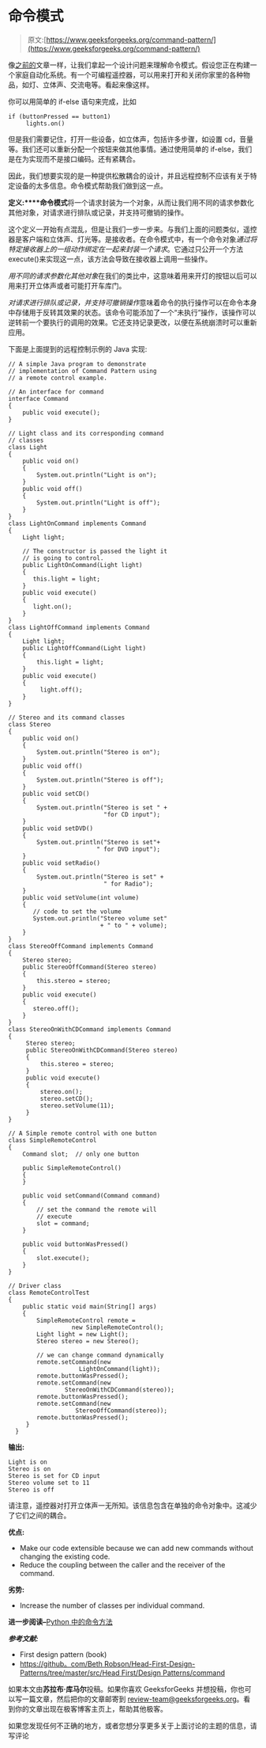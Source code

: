 # 命令模式

> 原文:[https://www.geeksforgeeks.org/command-pattern/](https://www.geeksforgeeks.org/command-pattern/)

像[之前的](https://www.geeksforgeeks.org/category/design/)文章一样，让我们拿起一个设计问题来理解命令模式。假设您正在构建一个家庭自动化系统。有一个可编程遥控器，可以用来打开和关闭你家里的各种物品，如灯、立体声、交流电等。看起来像这样。

你可以用简单的 if-else 语句来完成，比如

```
if (buttonPressed == button1)
     lights.on()

```

但是我们需要记住，打开一些设备，如立体声，包括许多步骤，如设置 cd，音量等。我们还可以重新分配一个按钮来做其他事情。通过使用简单的 if-else，我们是在为实现而不是接口编码。还有紧耦合。

因此，我们想要实现的是一种提供松散耦合的设计，并且远程控制不应该有关于特定设备的太多信息。命令模式帮助我们做到这一点。

**定义:****命令模式**将一个请求封装为一个对象，从而让我们用不同的请求参数化其他对象，对请求进行排队或记录，并支持可撤销的操作。

这个定义一开始有点混乱，但是让我们一步一步来。与我们上面的问题类似，遥控器是客户端和立体声、灯光等。是接收者。在命令模式中，有一个命令对象*通过将特定接收器上的一组动作绑定在一起来封装一个请求*。它通过只公开一个方法 execute()来实现这一点，该方法会导致在接收器上调用一些操作。

*用不同的请求参数化其他对象*在我们的类比中，这意味着用来开灯的按钮以后可以用来打开立体声或者可能打开车库门。

*对请求进行排队或记录，并支持可撤销操作*意味着命令的执行操作可以在命令本身中存储用于反转其效果的状态。该命令可能添加了一个“未执行”操作，该操作可以逆转前一个要执行的调用的效果。它还支持记录更改，以便在系统崩溃时可以重新应用。

下面是上面提到的远程控制示例的 Java 实现:

```
// A simple Java program to demonstrate
// implementation of Command Pattern using
// a remote control example.

// An interface for command
interface Command
{
    public void execute();
}

// Light class and its corresponding command
// classes
class Light
{
    public void on()
    {
        System.out.println("Light is on");
    }
    public void off()
    {
        System.out.println("Light is off");
    }
}
class LightOnCommand implements Command
{
    Light light;

    // The constructor is passed the light it
    // is going to control.
    public LightOnCommand(Light light)
    {
       this.light = light;
    }
    public void execute()
    {
       light.on();
    }
}
class LightOffCommand implements Command
{
    Light light;
    public LightOffCommand(Light light)
    {
        this.light = light;
    }
    public void execute()
    {
         light.off();
    }
}

// Stereo and its command classes
class Stereo
{
    public void on()
    {
        System.out.println("Stereo is on");
    }
    public void off()
    {
        System.out.println("Stereo is off");
    }
    public void setCD()
    {
        System.out.println("Stereo is set " +
                           "for CD input");
    }
    public void setDVD()
    {
        System.out.println("Stereo is set"+
                         " for DVD input");
    }
    public void setRadio()
    {
        System.out.println("Stereo is set" +
                           " for Radio");
    }
    public void setVolume(int volume)
    {
       // code to set the volume
       System.out.println("Stereo volume set"
                          + " to " + volume);
    }
}
class StereoOffCommand implements Command
{
    Stereo stereo;
    public StereoOffCommand(Stereo stereo)
    {
        this.stereo = stereo;
    }
    public void execute()
    {
       stereo.off();
    }
}
class StereoOnWithCDCommand implements Command
{
     Stereo stereo;
     public StereoOnWithCDCommand(Stereo stereo)
     {
         this.stereo = stereo;
     }
     public void execute()
     {
         stereo.on();
         stereo.setCD();
         stereo.setVolume(11);
     }
}

// A Simple remote control with one button
class SimpleRemoteControl
{
    Command slot;  // only one button

    public SimpleRemoteControl()
    {
    }

    public void setCommand(Command command)
    {
        // set the command the remote will
        // execute
        slot = command;
    }

    public void buttonWasPressed()
    {
        slot.execute();
    }
}

// Driver class
class RemoteControlTest
{
    public static void main(String[] args)
    {
        SimpleRemoteControl remote =
                  new SimpleRemoteControl();
        Light light = new Light();
        Stereo stereo = new Stereo();

        // we can change command dynamically
        remote.setCommand(new
                    LightOnCommand(light));
        remote.buttonWasPressed();
        remote.setCommand(new
                StereoOnWithCDCommand(stereo));
        remote.buttonWasPressed();
        remote.setCommand(new
                   StereoOffCommand(stereo));
        remote.buttonWasPressed();
     }
  }
```

**输出:**

```
Light is on
Stereo is on
Stereo is set for CD input
Stereo volume set to 11
Stereo is off
```

请注意，遥控器对打开立体声一无所知。该信息包含在单独的命令对象中。这减少了它们之间的耦合。

**优点:**

*   Make our code extensible because we can add new commands without changing the existing code.
*   Reduce the coupling between the caller and the receiver of the command.

**劣势:**

*   Increase the number of classes per individual command.

**进一步阅读–**[Python 中的命令方法](https://www.geeksforgeeks.org/command-method-python-design-patterns/)

***参考文献:***

*   First design pattern (book)
*   [https://github。com/Beth Robson/Head-First-Design-Patterns/tree/master/src/Head First/Design Patterns/command](https://github.com/bethrobson/Head-First-Design-Patterns/tree/master/src/headfirst/designpatterns/command)

如果本文由**苏拉布·库马尔**投稿。如果你喜欢 GeeksforGeeks 并想投稿，你也可以写一篇文章，然后把你的文章邮寄到 review-team@geeksforgeeks.org。看到你的文章出现在极客博客主页上，帮助其他极客。

如果您发现任何不正确的地方，或者您想分享更多关于上面讨论的主题的信息，请写评论